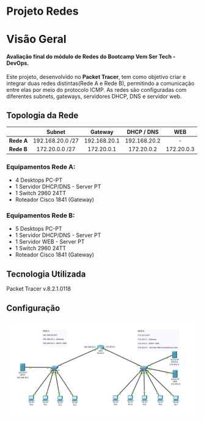 # Projeto Redes 





# Visão Geral
#### Avaliação final do módulo de Redes do Bootcamp Vem Ser Tech - DevOps.
Este projeto, desenvolvido no **Packet Tracer**, tem como objetivo criar e integrar duas redes distintas(Rede A e Rede B), permitindo a comunicação entre elas por meio do protocolo ICMP. As redes são configuradas com diferentes subnets, gateways, servidores DHCP, DNS e servidor web. 


## Topologia da Rede
|   | Subnet | Gateway | DHCP / DNS  | WEB |
|:---|:---:|:---:|:---:|:---:|
|  **Rede A** |  192.168.20.0 /27 |  192.168.20.1 | 192.168.20.2  | - |
|  **Rede B** | 172.20.0.0 /27  | 172.20.0.1  | 172.20.0.2  | 172.20.0.3  |


### Equipamentos Rede A:

* 4 Desktops PC-PT
* 1 Servidor DHCP/DNS - Server PT
* 1 Switch 2960 24TT
* Roteador Cisco 1841 (Gateway)

### Equipamentos Rede B:

* 5 Desktops PC-PT
* 1 Servidor DHCP/DNS - Server PT
* 1 Servidor WEB - Server PT
* 1 Switch 2960 24TT
* Roteador Cisco 1841 (Gateway)
 

## Tecnologia Utilizada
Packet Tracer v.8.2.1.0118


## Configuração
![Topologia](./images/projeto.png)

